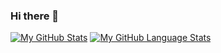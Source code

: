 ### Hi there 👋

<!--
**DataScientistDave/DataScientistDave** is a ✨ _special_ ✨ repository because its `README.md` (this file) appears on your GitHub profile.

Here are some ideas to get you started:

- 🔭 I’m currently working on ...
- 🌱 I’m currently learning ...
- 👯 I’m looking to collaborate on ...
- 🤔 I’m looking for help with ...
- 💬 Ask me about ...
- 📫 How to reach me: ...
- 😄 Pronouns: ...
- ⚡ Fun fact: ...
-->
[![My GitHub Stats](https://github-readme-stats.vercel.app/api/?username=DataScientistDave&count_private=true&theme=tokyonight&showicons=true)]()
[![My GitHub Language Stats](https://github-readme-stats.vercel.app/api/top-langs/?username=DataScientistDave&langs_count=5&theme=tokyonight)]()
